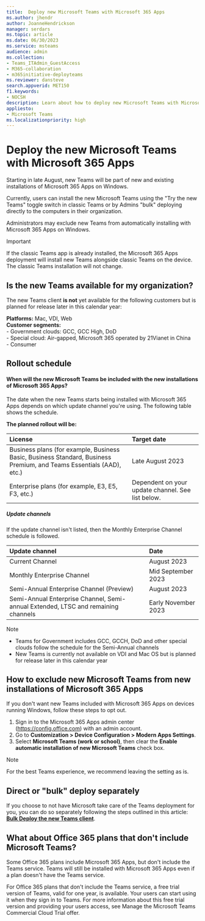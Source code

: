 ```yaml
---
title:  Deploy new Microsoft Teams with Microsoft 365 Apps
ms.author: jhendr
author: JoanneHendrickson
manager: serdars
ms.topic: article
ms.date: 06/30/2023
ms.service: msteams
audience: admin
ms.collection: 
- Teams_ITAdmin_GuestAccess
- M365-collaboration
- m365initiative-deployteams
ms.reviewer: dansteve
search.appverid: MET150
f1.keywords:
- NOCSH
description: Learn about how to deploy new Microsoft Teams with Microsoft 365 Apps.
appliesto: 
- Microsoft Teams
ms.localizationpriority: high
---
```

# Deploy the new Microsoft Teams with Microsoft 365 Apps

Starting in late August, new Teams will be part of new and existing installations of Microsoft 365 Apps on Windows.

Currently, users can install the new Microsoft Teams using the "Try the new Teams" toggle switch in classic Teams or by Admins "bulk" deploying directly to the computers in their organization.

Administrators may exclude new Teams from automatically installing with Microsoft 365 Apps on Windows.

>[!Important]
>If the classic Teams app is already installed, the Microsoft 365 Apps deployment will install new Teams alongside classic Teams on the device. The classic Teams installation will not change.

## Is the new Teams available for my organization?

The new Teams client **is not** yet available for the following customers but is planned for release later in this calendar year:

**Platforms:**  Mac, VDI, Web</br>
**Customer segments:**  </br>- Government clouds: GCC, GCC High, DoD</br>- Special cloud: Air-gapped, Microsoft 365 operated by 21Vianet in China </br>- Consumer


## Rollout schedule 

#### When will the new Microsoft Teams be included with the new installations of Microsoft 365 Apps?

The date when the new Teams starts being installed with Microsoft 365 Apps depends on which update channel you're using. The following table shows the schedule.

**The planned rollout will be:**


|License|Target date|
|:-----|:-----|
|Business plans (for example, Business Basic, Business Standard, Business Premium, and Teams Essentials (AAD), etc.)|Late August 2023 |
|Enterprise plans (for example, E3, E5, F3, etc.)|Dependent on your update channel. See list below.|


##### Update channels

If the update channel isn't listed, then the Monthly Enterprise Channel schedule is followed.

|Update channel|Date|
|:-----|:-----|
|Current Channel|August 2023|
|Monthly Enterprise Channel|Mid September 2023|
|Semi-Annual Enterprise Channel (Preview)|August 2023|
|Semi-Annual Enterprise Channel, Semi-annual Extended, LTSC and remaining channels|Early November 2023|

>[!Note]
>- Teams for Government includes GCC, GCCH, DoD and other special clouds follow the schedule for the Semi-Annual channels
>- New Teams is currently not available on VDI and Mac OS but is planned for release later in this calendar year


## How to exclude new Microsoft Teams from new installations of Microsoft 365 Apps 

If you don't want new Teams included with Microsoft 365 Apps on devices running Windows,  follow these steps to opt out. 

1. Sign in to the Microsoft 365 Apps admin center (https://config.office.com) with an admin account. 
2. Go to **Customization > Device Configuration > Modern Apps Settings**. 
3. Select **Microsoft Teams (work or school)**,  then clear the **Enable automatic installation of new Microsoft Teams** check box. 

>[!Note]
>For the best Teams experience, we recommend leaving the setting as is. 

## Direct or "bulk" deploy separately

If you choose to not have Microsoft take care of the Teams deployment for you, you can do so separately following the steps outlined in this article: [**Bulk Deploy the new Teams client**](new-teams-bulk-install-client.md).


## What about Office 365 plans that don't include Microsoft Teams? 
 
Some Office 365 plans include Microsoft 365 Apps, but don't include the Teams service. Teams will still be installed with Microsoft 365 Apps even if a plan doesn't have the Teams service. 

For Office 365 plans that don't include the Teams service, a free trial version of Teams, valid for one year, is available. Your users can start using it when they sign in to Teams. For more information about this free trial version and providing your users access, see Manage the Microsoft Teams Commercial Cloud Trial offer. 